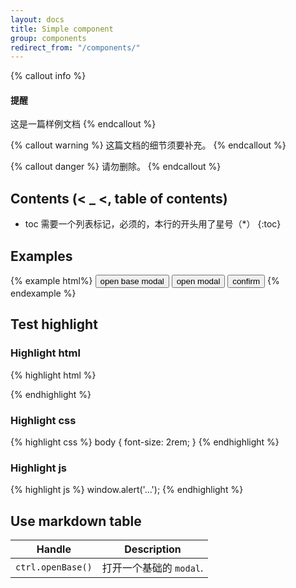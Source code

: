 ```yaml
---
layout: docs
title: Simple component
group: components
redirect_from: "/components/"
---
```


{% callout info %}
#### 提醒
这是一篇样例文档
{% endcallout %}

{% callout warning %}
这篇文档的细节须要补充。
{% endcallout %}

{% callout danger %}
请勿删除。
{% endcallout %}

## Contents (< _ <, table of contents)

* toc 需要一个列表标记，必须的，本行的开头用了星号（*）
{:toc}

## Examples

<script src="{{ site.baseurl }}/demos/modal/modal.js"></script>

<div ng-app="demos.modal" ng-controller="ctrl as Ctrl">

{% example html%}
<button type="button" ng-click="openBase()">open base modal</button>
<button type="button" ng-click="open()">open modal</button>
<button type="button" ng-click="confirm()">confirm</button>
{% endexample %}

</div>

## Test highlight

### Highlight html

{% highlight html %}
<div class="test-highlight-html"></div>
{% endhighlight %}

### Highlight css

{% highlight css %}
body {
  font-size: 2rem;
}
{% endhighlight %}

### Highlight js

{% highlight js %}
window.alert('...');
{% endhighlight %}

## Use markdown table

| Handle | Description |
| --- | --- |
| `ctrl.openBase()` | 打开一个基础的 `modal`. |

